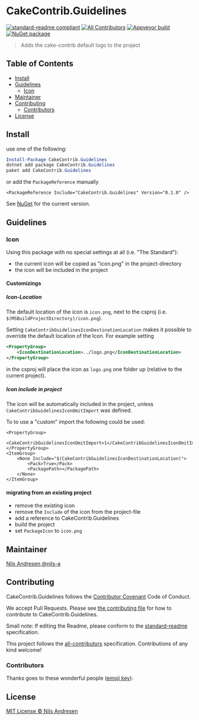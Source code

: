 # CakeContrib.Guidelines

[![standard-readme compliant][]][standard-readme]
[![All Contributors](https://img.shields.io/badge/all_contributors-0-orange.svg?style=flat-square)](#contributors)
[![Appveyor build][appveyorimage]][appveyor]
[![NuGet package][nugetimage]][nuget]

> Adds the cake-contrib default logo to the project

## Table of Contents

- [Install](#install)
- [Guidelines](#guidelines)
  - [Icon](#icon)
- [Maintainer](#maintainer)
- [Contributing](#contributing)
  - [Contributors](#contributors)
- [License](#license)

## Install

use one of the following:
```ps1
Install-Package CakeContrib.Guidelines
dotnet add package CakeContrib.Guidelines
paket add CakeContrib.Guidelines

```

or add the `PackageReference` manually
```
<PackageReference Include="CakeContrib.Guidelines" Version="0.1.0" />
```

See [NuGet](https://www.nuget.org/packages/CakeContrib.Guidelines/) for the current version.

## Guidelines

### Icon

Using this package with no special settings at all (i.e. "The Standard"):
* the current icon will be copied as "icon.png" in the project-directory
* the icon will be included in the project

#### Customizings

##### Icon-Location
The default location of the icon is `icon.png`, next to the csproj (i.e. `$(MSBuildProjectDirectory)/icon.png`).

Setting `CakeContribGuidelinesIconDestinationLocation` makes it possible to override the default location of the Icon. For example setting 

```xml
<PropertyGroup>
    <IconDestinationLocation>../logo.png</IconDestinationLocation>
</PropertyGroup>
```

in the csproj will place the icon as `logo.png` one folder up (relative to the current project).

##### Icon include in project
The icon will be automatically included in the project, unless `CakeContribGuidelinesIconOmitImport` was defined.

To to use a "custom" import the following could be used:

```
<PropertyGroup>
    <CakeContribGuidelinesIconOmitImport>1</CakeContribGuidelinesIconOmitImport>
</PropertyGroup>
<ItemGroup>
    <None Include="$(CakeContribGuidelinesIconDestinationLocation)">
        <Pack>True</Pack>
        <PackagePath></PackagePath>
    </None>
</ItemGroup> 
```

#### migrating from an existing project

* remove the existing icon
* remove the `Include` of the icon from the project-file
* add a reference to CakeContrib.Guidelines
* build the project
* set `PackageIcon` to `icon.png`

## Maintainer

[Nils Andresen @nils-a][maintainer]

## Contributing

CakeContrib.Guidelines follows the [Contributor Covenant][contrib-covenant] Code of Conduct.

We accept Pull Requests.
Please see [the contributing file][contributing] for how to contribute to CakeContrib.Guidelines.

Small note: If editing the Readme, please conform to the [standard-readme][] specification.

This project follows the [all-contributors][] specification. Contributions of any kind welcome!

### Contributors

Thanks goes to these wonderful people ([emoji key][emoji-key]):

<!-- ALL-CONTRIBUTORS-LIST:START - Do not remove or modify this section -->
<!-- prettier-ignore -->
<!-- ALL-CONTRIBUTORS-LIST:END -->

## License

[MIT License © Nils Andresen][license]

[all-contributors]: https://github.com/all-contributors/all-contributors
[appveyor]: https://ci.appveyor.com/project/nilsa/cake-cake-contrib-icon
[appveyorimage]: https://img.shields.io/appveyor/ci/nilsa/cake-cake-contrib-icon.svg?logo=appveyor&style=flat-square
[contrib-covenant]: https://www.contributor-covenant.org/version/1/4/code-of-conduct
[contributing]: CONTRIBUTING.md
[emoji-key]: https://allcontributors.org/docs/en/emoji-key
[maintainer]: https://github.com/nils-a
[nuget]: https://nuget.org/packages/CakeContrib.Guidelines
[nugetimage]: https://img.shields.io/nuget/v/CakeContrib.Guidelines.svg?logo=nuget&style=flat-square
[license]: LICENSE.txt
[standard-readme]: https://github.com/RichardLitt/standard-readme
[standard-readme compliant]: https://img.shields.io/badge/readme%20style-standard-brightgreen.svg?style=flat-square
